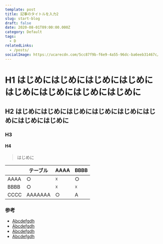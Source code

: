 ```yaml
---
template: post
title: 記事のタイトルを入力2
slug: start-blog
draft: false
date: 2020-08-01T09:00:00.000Z
category: Default
tags:
  - D
relatedLinks:
  - /posts/
socialImage: https://ucarecdn.com/5cc87f9b-f6e9-4a55-96dc-ba6eeb31467c/
---
```


# H1 はじめにはじめにはじめにはじめにはじめにはじめにはじめにはじめに
## H2 はじめにはじめにはじめにはじめにはじめにはじめにはじめにはじめに
### H3 
#### H4 

> はじめに

|  | テーブル | AAAA | BBBB |
| --- | --- | --- | --- |
| AAAA | ○ | ☓ | ○ |
| BBBB | ○ | ☓ | ☓ |
| CCCC | AAAAAAA | ○ | A |

### 参考

- [Abcdefgdh](https://example.com)
- [Abcdefgdh](https://example.com)
- [Abcdefgdh](https://example.com)
- [Abcdefgdh](https://example.com)
